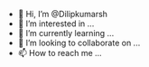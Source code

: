 - 👋 Hi, I’m @Dilipkumarsh
- 👀 I’m interested in ...
- 🌱 I’m currently learning ...
- 💞️ I’m looking to collaborate on ...
- 📫 How to reach me ...

<!---
Dilipkumarsh/Dilipkumarsh is a ✨ special ✨ repository because its `README.md` (this file) appears on your GitHub profile.
You can click the Preview link to take a look at your changes.
--->
